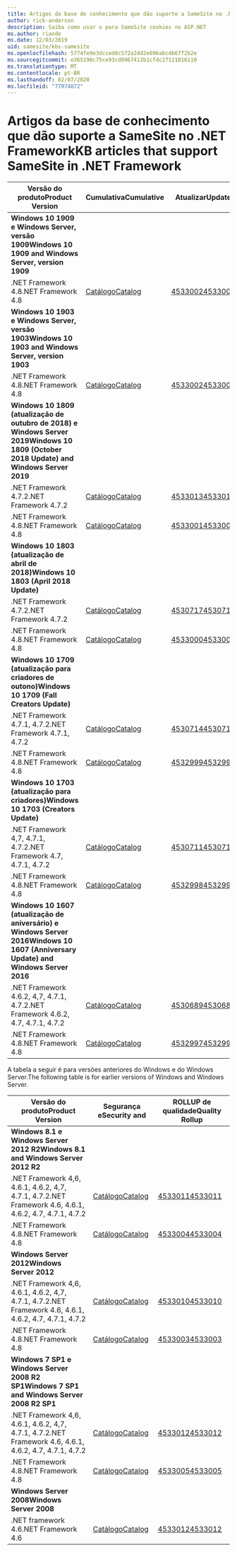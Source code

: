 ```yaml
---
title: Artigos da base de conhecimento que dão suporte a SameSite no .NET Framework
author: rick-anderson
description: Saiba como usar o para SameSite cookies no ASP.NET
ms.author: riande
ms.date: 12/03/2019
uid: samesite/kbs-samesite
ms.openlocfilehash: 5774fe9e3dcced8c572a24d2e696abc4b67f2b2e
ms.sourcegitcommit: e365196c75ce93cd8967412b1cfdc27121816110
ms.translationtype: MT
ms.contentlocale: pt-BR
ms.lasthandoff: 02/07/2020
ms.locfileid: "77074872"
---
```

# <a name="kb-articles-that-support-samesite-in-net-framework"></a><span data-ttu-id="d05b7-103">Artigos da base de conhecimento que dão suporte a SameSite no .NET Framework</span><span class="sxs-lookup"><span data-stu-id="d05b7-103">KB articles that support SameSite in .NET Framework</span></span>

| <span data-ttu-id="d05b7-104">Versão do produto</span><span class="sxs-lookup"><span data-stu-id="d05b7-104">Product Version</span></span> | <span data-ttu-id="d05b7-105">Cumulativa</span><span class="sxs-lookup"><span data-stu-id="d05b7-105">Cumulative</span></span> | <span data-ttu-id="d05b7-106">Atualizar</span><span class="sxs-lookup"><span data-stu-id="d05b7-106">Update</span></span> |
| ------------- | ------------- | --- |
| <span data-ttu-id="d05b7-107">**Windows 10 1909 e Windows Server, versão 1909**</span><span class="sxs-lookup"><span data-stu-id="d05b7-107">**Windows 10 1909 and Windows Server, version 1909**</span></span> | | |
| <span data-ttu-id="d05b7-108">.NET Framework 4.8</span><span class="sxs-lookup"><span data-stu-id="d05b7-108">.NET Framework 4.8</span></span>  | [<span data-ttu-id="d05b7-109">Catálogo</span><span class="sxs-lookup"><span data-stu-id="d05b7-109">Catalog</span></span>](https://www.catalog.update.microsoft.com/Search.aspx?q=4533002)  | [<span data-ttu-id="d05b7-110">4533002</span><span class="sxs-lookup"><span data-stu-id="d05b7-110">4533002</span></span>](https://support.microsoft.com/en-us/help/4533002) |
| <span data-ttu-id="d05b7-111">**Windows 10 1903 e Windows Server, versão 1903**</span><span class="sxs-lookup"><span data-stu-id="d05b7-111">**Windows 10 1903 and Windows Server, version 1903**</span></span> | | |
| <span data-ttu-id="d05b7-112">.NET Framework 4.8</span><span class="sxs-lookup"><span data-stu-id="d05b7-112">.NET Framework 4.8</span></span>  | [<span data-ttu-id="d05b7-113">Catálogo</span><span class="sxs-lookup"><span data-stu-id="d05b7-113">Catalog</span></span>](https://www.catalog.update.microsoft.com/Search.aspx?q=4533002)  | [<span data-ttu-id="d05b7-114">4533002</span><span class="sxs-lookup"><span data-stu-id="d05b7-114">4533002</span></span>](https://support.microsoft.com/en-us/help/4533002) |
| <span data-ttu-id="d05b7-115">**Windows 10 1809 (atualização de outubro de 2018) e Windows Server 2019**</span><span class="sxs-lookup"><span data-stu-id="d05b7-115">**Windows 10 1809 (October 2018 Update) and Windows Server 2019**</span></span> | |
| <span data-ttu-id="d05b7-116">.NET Framework 4.7.2</span><span class="sxs-lookup"><span data-stu-id="d05b7-116">.NET Framework 4.7.2</span></span>  | [<span data-ttu-id="d05b7-117">Catálogo</span><span class="sxs-lookup"><span data-stu-id="d05b7-117">Catalog</span></span>](https://www.catalog.update.microsoft.com/Search.aspx?q=4533013)  | [<span data-ttu-id="d05b7-118">4533013</span><span class="sxs-lookup"><span data-stu-id="d05b7-118">4533013</span></span>](https://support.microsoft.com/en-us/help/4533013) |
| <span data-ttu-id="d05b7-119">.NET Framework 4.8</span><span class="sxs-lookup"><span data-stu-id="d05b7-119">.NET Framework 4.8</span></span>  | [<span data-ttu-id="d05b7-120">Catálogo</span><span class="sxs-lookup"><span data-stu-id="d05b7-120">Catalog</span></span>](https://www.catalog.update.microsoft.com/Search.aspx?q=4533001)  | [<span data-ttu-id="d05b7-121">4533001</span><span class="sxs-lookup"><span data-stu-id="d05b7-121">4533001</span></span>](https://support.microsoft.com/en-us/help/4533001) |
| <span data-ttu-id="d05b7-122">**Windows 10 1803 (atualização de abril de 2018)**</span><span class="sxs-lookup"><span data-stu-id="d05b7-122">**Windows 10 1803 (April 2018 Update)**</span></span> | |
| <span data-ttu-id="d05b7-123">.NET Framework 4.7.2</span><span class="sxs-lookup"><span data-stu-id="d05b7-123">.NET Framework 4.7.2</span></span>  | [<span data-ttu-id="d05b7-124">Catálogo</span><span class="sxs-lookup"><span data-stu-id="d05b7-124">Catalog</span></span>](https://www.catalog.update.microsoft.com/Search.aspx?q=4530717)  | [<span data-ttu-id="d05b7-125">4530717</span><span class="sxs-lookup"><span data-stu-id="d05b7-125">4530717</span></span>](https://support.microsoft.com/en-us/help/4530717) |
| <span data-ttu-id="d05b7-126">.NET Framework 4.8</span><span class="sxs-lookup"><span data-stu-id="d05b7-126">.NET Framework 4.8</span></span>  | [<span data-ttu-id="d05b7-127">Catálogo</span><span class="sxs-lookup"><span data-stu-id="d05b7-127">Catalog</span></span>](https://www.catalog.update.microsoft.com/Search.aspx?q=4533000)  | [<span data-ttu-id="d05b7-128">4533000</span><span class="sxs-lookup"><span data-stu-id="d05b7-128">4533000</span></span>](https://support.microsoft.com/en-us/help/4533000) |
| <span data-ttu-id="d05b7-129">**Windows 10 1709 (atualização para criadores de outono)**</span><span class="sxs-lookup"><span data-stu-id="d05b7-129">**Windows 10 1709 (Fall Creators Update)**</span></span> | |
| <span data-ttu-id="d05b7-130">.NET Framework 4.7.1, 4.7.2</span><span class="sxs-lookup"><span data-stu-id="d05b7-130">.NET Framework 4.7.1, 4.7.2</span></span>  | [<span data-ttu-id="d05b7-131">Catálogo</span><span class="sxs-lookup"><span data-stu-id="d05b7-131">Catalog</span></span>](https://www.catalog.update.microsoft.com/Search.aspx?q=4530714)  | [<span data-ttu-id="d05b7-132">4530714</span><span class="sxs-lookup"><span data-stu-id="d05b7-132">4530714</span></span>](https://support.microsoft.com/en-us/help/4530714) |
| <span data-ttu-id="d05b7-133">.NET Framework 4.8</span><span class="sxs-lookup"><span data-stu-id="d05b7-133">.NET Framework 4.8</span></span>  | [<span data-ttu-id="d05b7-134">Catálogo</span><span class="sxs-lookup"><span data-stu-id="d05b7-134">Catalog</span></span>](https://www.catalog.update.microsoft.com/Search.aspx?q=4532999)  | [<span data-ttu-id="d05b7-135">4532999</span><span class="sxs-lookup"><span data-stu-id="d05b7-135">4532999</span></span>](https://support.microsoft.com/en-us/help/4532999) |
| <span data-ttu-id="d05b7-136">**Windows 10 1703 (atualização para criadores)**</span><span class="sxs-lookup"><span data-stu-id="d05b7-136">**Windows 10 1703 (Creators Update)**</span></span> | |
| <span data-ttu-id="d05b7-137">.NET Framework 4,7, 4.7.1, 4.7.2</span><span class="sxs-lookup"><span data-stu-id="d05b7-137">.NET Framework 4.7, 4.7.1, 4.7.2</span></span>  | [<span data-ttu-id="d05b7-138">Catálogo</span><span class="sxs-lookup"><span data-stu-id="d05b7-138">Catalog</span></span>](https://www.catalog.update.microsoft.com/Search.aspx?q=4530711)  | [<span data-ttu-id="d05b7-139">4530711</span><span class="sxs-lookup"><span data-stu-id="d05b7-139">4530711</span></span>](https://support.microsoft.com/en-us/help/4530711) |
| <span data-ttu-id="d05b7-140">.NET Framework 4.8</span><span class="sxs-lookup"><span data-stu-id="d05b7-140">.NET Framework 4.8</span></span>  | [<span data-ttu-id="d05b7-141">Catálogo</span><span class="sxs-lookup"><span data-stu-id="d05b7-141">Catalog</span></span>](https://www.catalog.update.microsoft.com/Search.aspx?q=4532998)  | [<span data-ttu-id="d05b7-142">4532998</span><span class="sxs-lookup"><span data-stu-id="d05b7-142">4532998</span></span>](https://support.microsoft.com/en-us/help/4532998) |
| <span data-ttu-id="d05b7-143">**Windows 10 1607 (atualização de aniversário) e Windows Server 2016**</span><span class="sxs-lookup"><span data-stu-id="d05b7-143">**Windows 10 1607 (Anniversary Update) and Windows Server 2016**</span></span> | |
| <span data-ttu-id="d05b7-144">.NET Framework 4.6.2, 4,7, 4.7.1, 4.7.2</span><span class="sxs-lookup"><span data-stu-id="d05b7-144">.NET Framework 4.6.2, 4.7, 4.7.1, 4.7.2</span></span> | [<span data-ttu-id="d05b7-145">Catálogo</span><span class="sxs-lookup"><span data-stu-id="d05b7-145">Catalog</span></span>](https://www.catalog.update.microsoft.com/Search.aspx?q=4530689)  | [<span data-ttu-id="d05b7-146">4530689</span><span class="sxs-lookup"><span data-stu-id="d05b7-146">4530689</span></span>](https://support.microsoft.com/en-us/help/4530689) |
| <span data-ttu-id="d05b7-147">.NET Framework 4.8</span><span class="sxs-lookup"><span data-stu-id="d05b7-147">.NET Framework 4.8</span></span>  | [<span data-ttu-id="d05b7-148">Catálogo</span><span class="sxs-lookup"><span data-stu-id="d05b7-148">Catalog</span></span>](https://www.catalog.update.microsoft.com/Search.aspx?q=4532997)  | [<span data-ttu-id="d05b7-149">4532997</span><span class="sxs-lookup"><span data-stu-id="d05b7-149">4532997</span></span>](https://support.microsoft.com/en-us/help/4532997) |

<span data-ttu-id="d05b7-150">A tabela a seguir é para versões anteriores do Windows e do Windows Server.</span><span class="sxs-lookup"><span data-stu-id="d05b7-150">The following table is for earlier versions of Windows and Windows Server.</span></span>

| <span data-ttu-id="d05b7-151">Versão do produto</span><span class="sxs-lookup"><span data-stu-id="d05b7-151">Product Version</span></span> | <span data-ttu-id="d05b7-152">Segurança e</span><span class="sxs-lookup"><span data-stu-id="d05b7-152">Security and</span></span> | <span data-ttu-id="d05b7-153">ROLLUP de qualidade</span><span class="sxs-lookup"><span data-stu-id="d05b7-153">Quality Rollup</span></span> |
| ------------- | ------------- | --- |
| <span data-ttu-id="d05b7-154">**Windows 8.1 e Windows Server 2012 R2**</span><span class="sxs-lookup"><span data-stu-id="d05b7-154">**Windows 8.1 and Windows Server 2012 R2**</span></span> | |
| <span data-ttu-id="d05b7-155">.NET Framework 4,6, 4.6.1, 4.6.2, 4,7, 4.7.1, 4.7.2</span><span class="sxs-lookup"><span data-stu-id="d05b7-155">.NET Framework 4.6, 4.6.1, 4.6.2, 4.7, 4.7.1, 4.7.2</span></span> | [<span data-ttu-id="d05b7-156">Catálogo</span><span class="sxs-lookup"><span data-stu-id="d05b7-156">Catalog</span></span>](https://www.catalog.update.microsoft.com/Search.aspx?q=4533011)  | [<span data-ttu-id="d05b7-157">4533011</span><span class="sxs-lookup"><span data-stu-id="d05b7-157">4533011</span></span>](https://support.microsoft.com/en-us/help/4533011) |
| <span data-ttu-id="d05b7-158">.NET Framework 4.8</span><span class="sxs-lookup"><span data-stu-id="d05b7-158">.NET Framework 4.8</span></span>  | [<span data-ttu-id="d05b7-159">Catálogo</span><span class="sxs-lookup"><span data-stu-id="d05b7-159">Catalog</span></span>](https://www.catalog.update.microsoft.com/Search.aspx?q=4533004)  | [<span data-ttu-id="d05b7-160">4533004</span><span class="sxs-lookup"><span data-stu-id="d05b7-160">4533004</span></span>](https://support.microsoft.com/en-us/help/4533004) |
| <span data-ttu-id="d05b7-161">**Windows Server 2012**</span><span class="sxs-lookup"><span data-stu-id="d05b7-161">**Windows Server 2012**</span></span> | |
| <span data-ttu-id="d05b7-162">.NET Framework 4,6, 4.6.1, 4.6.2, 4,7, 4.7.1, 4.7.2</span><span class="sxs-lookup"><span data-stu-id="d05b7-162">.NET Framework 4.6, 4.6.1, 4.6.2, 4.7, 4.7.1, 4.7.2</span></span> | [<span data-ttu-id="d05b7-163">Catálogo</span><span class="sxs-lookup"><span data-stu-id="d05b7-163">Catalog</span></span>](https://www.catalog.update.microsoft.com/Search.aspx?q=4533010)  | [<span data-ttu-id="d05b7-164">4533010</span><span class="sxs-lookup"><span data-stu-id="d05b7-164">4533010</span></span>](https://support.microsoft.com/en-us/help/4533010) |
| <span data-ttu-id="d05b7-165">.NET Framework 4.8</span><span class="sxs-lookup"><span data-stu-id="d05b7-165">.NET Framework 4.8</span></span>  | [<span data-ttu-id="d05b7-166">Catálogo</span><span class="sxs-lookup"><span data-stu-id="d05b7-166">Catalog</span></span>](https://www.catalog.update.microsoft.com/Search.aspx?q=4533003)  | [<span data-ttu-id="d05b7-167">4533003</span><span class="sxs-lookup"><span data-stu-id="d05b7-167">4533003</span></span>](https://support.microsoft.com/en-us/help/4533003) |
| <span data-ttu-id="d05b7-168">**Windows 7 SP1 e Windows Server 2008 R2 SP1**</span><span class="sxs-lookup"><span data-stu-id="d05b7-168">**Windows 7 SP1 and Windows Server 2008 R2 SP1**</span></span> | |
| <span data-ttu-id="d05b7-169">.NET Framework 4,6, 4.6.1, 4.6.2, 4,7, 4.7.1, 4.7.2</span><span class="sxs-lookup"><span data-stu-id="d05b7-169">.NET Framework 4.6, 4.6.1, 4.6.2, 4.7, 4.7.1, 4.7.2</span></span> | [<span data-ttu-id="d05b7-170">Catálogo</span><span class="sxs-lookup"><span data-stu-id="d05b7-170">Catalog</span></span>](https://www.catalog.update.microsoft.com/Search.aspx?q=4533012)  | [<span data-ttu-id="d05b7-171">4533012</span><span class="sxs-lookup"><span data-stu-id="d05b7-171">4533012</span></span>](https://support.microsoft.com/en-us/help/4533012) |
| <span data-ttu-id="d05b7-172">.NET Framework 4.8</span><span class="sxs-lookup"><span data-stu-id="d05b7-172">.NET Framework 4.8</span></span>  | [<span data-ttu-id="d05b7-173">Catálogo</span><span class="sxs-lookup"><span data-stu-id="d05b7-173">Catalog</span></span>](https://www.catalog.update.microsoft.com/Search.aspx?q=4533005)  | [<span data-ttu-id="d05b7-174">4533005</span><span class="sxs-lookup"><span data-stu-id="d05b7-174">4533005</span></span>](https://support.microsoft.com/en-us/help/4533005) |
| <span data-ttu-id="d05b7-175">**Windows Server 2008**</span><span class="sxs-lookup"><span data-stu-id="d05b7-175">**Windows Server 2008**</span></span> | |
| <span data-ttu-id="d05b7-176">.NET framework 4.6</span><span class="sxs-lookup"><span data-stu-id="d05b7-176">.NET Framework 4.6</span></span>  | [<span data-ttu-id="d05b7-177">Catálogo</span><span class="sxs-lookup"><span data-stu-id="d05b7-177">Catalog</span></span>](https://www.catalog.update.microsoft.com/Search.aspx?q=4533012)  | [<span data-ttu-id="d05b7-178">4533012</span><span class="sxs-lookup"><span data-stu-id="d05b7-178">4533012</span></span>](https://support.microsoft.com/en-us/help/4533012) |